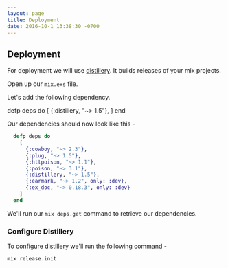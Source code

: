 ```yaml
---
layout: page
title: Deployment
date: 2016-10-1 13:38:30 -0700
---
```


## Deployment

For deployment we will use [distillery](https://hex.pm/packages/distillery). It builds releases of your mix projects.

Open up our `mix.exs` file.

Let's add the following dependency.


defp deps do
  [
    {:distillery, "~> 1.5"},
  ]
end


Our dependencies should now look like this -

```elixir
  defp deps do
    [
      {:cowboy, "~> 2.3"},
      {:plug, "~> 1.5"},
      {:httpoison, "~> 1.1"},
      {:poison, "~> 3.1"},
      {:distillery, "~> 1.5"},
      {:earmark, "~> 1.2", only: :dev},
      {:ex_doc, "~> 0.18.3", only: :dev}
    ]
  end
```

We'll run our `mix deps.get` command to retrieve our dependencies.

### Configure Distillery

To configure distillery we'll run the following command -

```elixir
mix release.init
```


